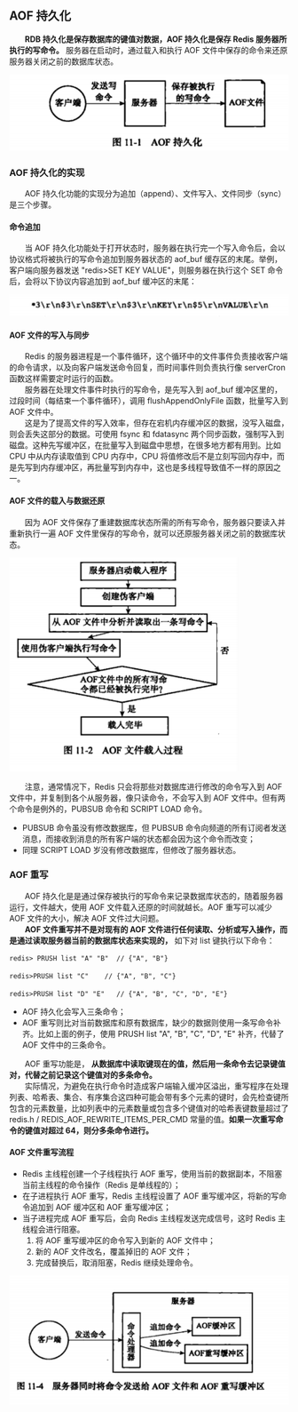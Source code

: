 ## AOF 持久化
　　**RDB 持久化是保存数据库的键值对数据，AOF 持久化是保存 Redis 服务器所执行的写命令。** 服务器在启动时，通过载入和执行 AOF 文件中保存的命令来还原服务器关闭之前的数据库状态。
  
![avatar](../images/持久化/chapter_11_p1.png)

### AOF 持久化的实现
　　AOF 持久化功能的实现分为追加（append）、文件写入、文件同步（sync）是三个步骤。

#### 命令追加
　　当 AOF 持久化功能处于打开状态时，服务器在执行完一个写入命令后，会以协议格式将被执行的写命令追加到服务器状态的 aof_buf 缓存区的末尾。举例，客户端向服务器发送 "redis>SET KEY VALUE"，则服务器在执行这个 SET 命令后，会将以下协议内容追加到 aof_buf 缓冲区的末尾：

![avatar](../images/持久化/chapter_11_p2.png)

#### AOF 文件的写入与同步
　　Redis 的服务器进程是一个事件循环，这个循环中的文件事件负责接收客户端的命令请求，以及向客户端发送命令回复，而时间事件则负责执行像 serverCron 函数这样需要定时运行的函数。<br />
　　服务器在处理文件事件时执行的写命令，是先写入到 aof_buf 缓冲区里的，过段时间（每结束一个事件循环），调用 flushAppendOnlyFile 函数，批量写入到 AOF 文件中。<br />
　　这是为了提高文件的写入效率，但存在宕机内存缓冲区的数据，没写入磁盘，则会丢失这部分的数据。可使用 fsync 和 fdatasync 两个同步函数，强制写入到磁盘。这种先写缓冲区，在批量写入到磁盘中思想，在很多地方都有用到。比如 CPU 中从内存读取值到 CPU 内存中，CPU 将值修改后不是立刻写回内存中，而是先写到内存缓冲区，再批量写到内存中，这也是多线程导致值不一样的原因之一。

#### AOF 文件的载入与数据还原
　　因为 AOF 文件保存了重建数据库状态所需的所有写命令，服务器只要读入并重新执行一遍 AOF 文件里保存的写命令，就可以还原服务器关闭之前的数据库状态。

![avatar](../images/持久化/chapter_11_p3.png)

　　注意，通常情况下，Redis 只会将那些对数据库进行修改的命令写入到 AOF 文件中，并复制到各个从服务器，像只读命令，不会写入到 AOF 文件中。但有两个命令是例外的，PUBSUB 命令和 SCRIPT LOAD 命令。

- PUBSUB 命令虽没有修改数据库，但 PUBSUB 命令向频道的所有订阅者发送消息，而接收到消息的所有客户端的状态都会因为这个命令而改变；
- 同理 SCRIPT LOAD 岁没有修改数据库，但修改了服务器状态。

### AOF 重写
　　AOF 持久化是是通过保存被执行的写命令来记录数据库状态的，随着服务器运行，文件越大，使用 AOF 文件载入还原的时间就越长。AOF 重写可以减少 AOF 文件的大小，解决 AOF 文件过大问题。<br />
　　**AOF 文件重写并不是对现有的 AOF 文件进行任何读取、分析或写入操作，而是通过读取服务器当前的数据库状态来实现的，** 如下对 list 键执行以下命令：

```redis
redis> PRUSH list "A" "B"  // {"A", "B"}

redis>PRUSH list "C"    // {"A", "B", "C"}

redis>PRUSH list "D" "E"   // {"A", "B", "C", "D", "E"}
```

- AOF 持久化会写入三条命令；
- AOF 重写则比对当前数据库和原有数据库，缺少的数据则使用一条写命令补齐。比如上面的例子，使用 PRUSH list "A", "B", "C", "D", "E" 补齐，代替了 AOF 文件中的三条命令。

　　AOF 重写功能是， **从数据库中读取键现在的值，然后用一条命令去记录键值对，代替之前记录这个键值对的多条命令。**<br />
　　实际情况，为避免在执行命令时造成客户端输入缓冲区溢出，重写程序在处理列表、哈希表、集合、有序集合这四种可能会带有多个元素的键时，会先检查键所包含的元素数量，比如列表中的元素数量或包含多个键值对的哈希表键数量超过了 redis.h / REDIS_AOF_REWRITE_ITEMS_PER_CMD 常量的值。**如果一次重写命令的键值对超过 64，则分多条命令进行。**

#### AOF 文件重写流程

- Redis 主线程创建一个子线程执行 AOF 重写，使用当前的数据副本，不阻塞当前主线程的命令操作（Redis 是单线程的）；
- 在子进程执行 AOF 重写，Redis 主线程设置了 AOF 重写缓冲区，将新的写命令追加到 AOF 缓冲区和 AOF 重写缓冲区；
- 当子进程完成 AOF 重写后，会向 Redis 主线程发送完成信号，这时 Redis 主线程会进行阻塞。
  1. 将 AOF 重写缓冲区的命令写入到新的 AOF 文件中；
  2. 新的 AOF 文件改名，覆盖掉旧的 AOF 文件；
  3. 完成替换后，取消阻塞，Redis 继续处理命令。

![avatar](../images/持久化/chapter_11_p4.png)
